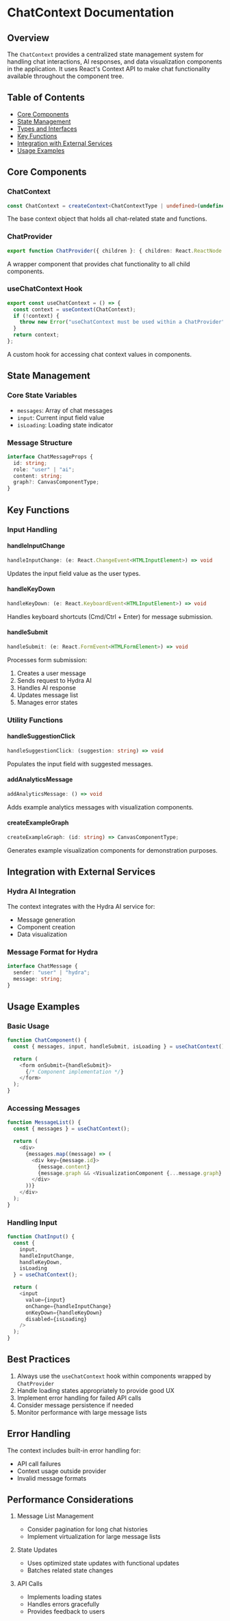 # ChatContext Documentation

## Overview

The `ChatContext` provides a centralized state management system for handling chat interactions, AI responses, and data visualization components in the application. It uses React's Context API to make chat functionality available throughout the component tree.

## Table of Contents

- [Core Components](#core-components)
- [State Management](#state-management)
- [Types and Interfaces](#types-and-interfaces)
- [Key Functions](#key-functions)
- [Integration with External Services](#integration-with-external-services)
- [Usage Examples](#usage-examples)

## Core Components

### ChatContext

```typescript
const ChatContext = createContext<ChatContextType | undefined>(undefined);
```

The base context object that holds all chat-related state and functions.

### ChatProvider

```typescript
export function ChatProvider({ children }: { children: React.ReactNode });
```

A wrapper component that provides chat functionality to all child components.

### useChatContext Hook

```typescript
export const useChatContext = () => {
  const context = useContext(ChatContext);
  if (!context) {
    throw new Error("useChatContext must be used within a ChatProvider");
  }
  return context;
};
```

A custom hook for accessing chat context values in components.

## State Management

### Core State Variables

- `messages`: Array of chat messages
- `input`: Current input field value
- `isLoading`: Loading state indicator

### Message Structure

```typescript
interface ChatMessageProps {
  id: string;
  role: "user" | "ai";
  content: string;
  graph?: CanvasComponentType;
}
```

## Key Functions

### Input Handling

#### handleInputChange

```typescript
handleInputChange: (e: React.ChangeEvent<HTMLInputElement>) => void
```

Updates the input field value as the user types.

#### handleKeyDown

```typescript
handleKeyDown: (e: React.KeyboardEvent<HTMLInputElement>) => void
```

Handles keyboard shortcuts (Cmd/Ctrl + Enter) for message submission.

#### handleSubmit

```typescript
handleSubmit: (e: React.FormEvent<HTMLFormElement>) => void
```

Processes form submission:

1. Creates a user message
2. Sends request to Hydra AI
3. Handles AI response
4. Updates message list
5. Manages error states

### Utility Functions

#### handleSuggestionClick

```typescript
handleSuggestionClick: (suggestion: string) => void
```

Populates the input field with suggested messages.

#### addAnalyticsMessage

```typescript
addAnalyticsMessage: () => void
```

Adds example analytics messages with visualization components.

#### createExampleGraph

```typescript
createExampleGraph: (id: string) => CanvasComponentType;
```

Generates example visualization components for demonstration purposes.

## Integration with External Services

### Hydra AI Integration

The context integrates with the Hydra AI service for:

- Message generation
- Component creation
- Data visualization

### Message Format for Hydra

```typescript
interface ChatMessage {
  sender: "user" | "hydra";
  message: string;
}
```

## Usage Examples

### Basic Usage

```typescript
function ChatComponent() {
  const { messages, input, handleSubmit, isLoading } = useChatContext();

  return (
    <form onSubmit={handleSubmit}>
      {/* Component implementation */}
    </form>
  );
}
```

### Accessing Messages

```typescript
function MessageList() {
  const { messages } = useChatContext();

  return (
    <div>
      {messages.map((message) => (
        <div key={message.id}>
          {message.content}
          {message.graph && <VisualizationComponent {...message.graph} />}
        </div>
      ))}
    </div>
  );
}
```

### Handling Input

```typescript
function ChatInput() {
  const {
    input,
    handleInputChange,
    handleKeyDown,
    isLoading
  } = useChatContext();

  return (
    <input
      value={input}
      onChange={handleInputChange}
      onKeyDown={handleKeyDown}
      disabled={isLoading}
    />
  );
}
```

## Best Practices

1. Always use the `useChatContext` hook within components wrapped by `ChatProvider`
2. Handle loading states appropriately to provide good UX
3. Implement error handling for failed API calls
4. Consider message persistence if needed
5. Monitor performance with large message lists

## Error Handling

The context includes built-in error handling for:

- API call failures
- Context usage outside provider
- Invalid message formats

## Performance Considerations

1. Message List Management

   - Consider pagination for long chat histories
   - Implement virtualization for large message lists

2. State Updates

   - Uses optimized state updates with functional updates
   - Batches related state changes

3. API Calls
   - Implements loading states
   - Handles errors gracefully
   - Provides feedback to users
